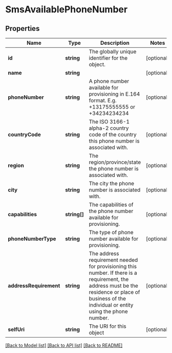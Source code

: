 # SmsAvailablePhoneNumber

## Properties
Name | Type | Description | Notes
------------ | ------------- | ------------- | -------------
**id** | **string** | The globally unique identifier for the object. | [optional] 
**name** | **string** |  | [optional] 
**phoneNumber** | **string** | A phone number available for provisioning in E.164 format. E.g. +13175555555 or +34234234234 | [optional] 
**countryCode** | **string** | The ISO 3166-1 alpha-2 country code of the country this phone number is associated with. | [optional] 
**region** | **string** | The region/province/state the phone number is associated with. | [optional] 
**city** | **string** | The city the phone number is associated with. | [optional] 
**capabilities** | **string[]** | The capabilities of the phone number available for provisioning. | [optional] 
**phoneNumberType** | **string** | The type of phone number available for provisioning. | [optional] 
**addressRequirement** | **string** | The address requirement needed for provisioning this number. If there is a requirement, the address must be the residence or place of business of the individual or entity using the phone number. | [optional] 
**selfUri** | **string** | The URI for this object | [optional] 

[[Back to Model list]](../README.md#documentation-for-models) [[Back to API list]](../README.md#documentation-for-api-endpoints) [[Back to README]](../README.md)


